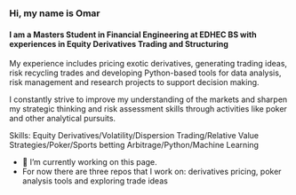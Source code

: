 ### Hi, my name is Omar 
####  I am a Masters Student in Financial Engineering at EDHEC BS with experiences in Equity Derivatives Trading and Structuring 


My experience includes pricing exotic derivatives, generating trading ideas, risk recycling trades and developing Python-based tools for data analysis, risk management and research projects to support decision making.

I constantly strive to improve my understanding of the markets and sharpen my strategic thinking and risk assessment skills through activities like poker and other analytical pursuits.

Skills: Equity Derivatives/Volatility/Dispersion Trading/Relative Value Strategies/Poker/Sports betting Arbitrage/Python/Machine Learning

- 🔭 I’m currently working on this page.
- For now there are three repos that I work on: derivatives pricing, poker analysis tools and exploring trade ideas 





<!---
omardebbagh/omardebbagh is a ✨ special ✨ repository because its `README.md` (this file) appears on your GitHub profile.
You can click the Preview link to take a look at your changes.
--->
